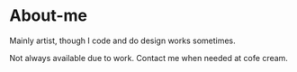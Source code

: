 # About-me

Mainly artist, though I code and do design works sometimes.

Not always available due to work. Contact me when needed at cofe cream.
